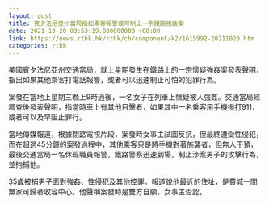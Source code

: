 ```yaml
---
layout: post
title: 賓夕法尼亞州當局指如乘客報警或可制止一宗鐵路強姦案
date: 2021-10-20 03:53:19.000000000 +08:00
link: https://news.rthk.hk/rthk/ch/component/k2/1615992-20211020.htm
categories: rthk
---
```


美國賓夕法尼亞州交通當局，就上星期發生在鐵路上的一宗懷疑強姦案發表聲明，指出如果其他乘客打電話報警，或者可以迅速制止可怕的犯罪行為。

案發在當地上星期三晚上9時過後，一名女子在列車上懷疑被人強姦。交通當局經調查後發表聲明，指當時車上有其他目擊者，如果其中一名乘客用手機撥打911，或者可以及早阻止罪行。

當地傳媒報道，根據閉路電視片段，案發時女事主試圖反抗，但最終遭受性侵犯，而在超過45分鐘的案發過程中，其他乘客只是將手機對著施襲者，但無人干預，最後交通當局一名休班職員報警，鐵路警察迅速到場，制止涉案男子的攻擊行為，並拘捕他。

35歲被捕男子面對強姦、性侵犯及其他控罪。報道說他最近的住址，是費城一間無家可歸者收容中心。他聲稱案發時是雙方自願，女事主否認。
